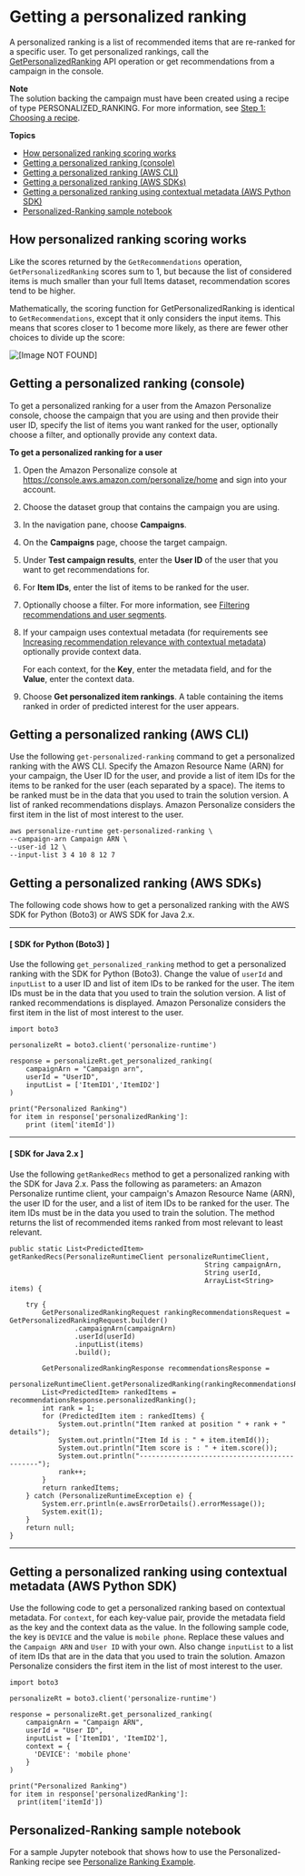 # Getting a personalized ranking<a name="rankings"></a>

A personalized ranking is a list of recommended items that are re\-ranked for a specific user\. To get personalized rankings, call the [GetPersonalizedRanking](API_RS_GetPersonalizedRanking.md) API operation or get recommendations from a campaign in the console\.

**Note**  
The solution backing the campaign must have been created using a recipe of type PERSONALIZED\_RANKING\. For more information, see [Step 1: Choosing a recipe](working-with-predefined-recipes.md)\.

**Topics**
+ [How personalized ranking scoring works](#how-ranking-scoring-works)
+ [Getting a personalized ranking \(console\)](#get-ranking-recommendations-console)
+ [Getting a personalized ranking \(AWS CLI\)](#get-personalized-rankings-cli)
+ [Getting a personalized ranking \(AWS SDKs\)](#get-personalized-rankings-sdk)
+ [Getting a personalized ranking using contextual metadata \(AWS Python SDK\)](#personalized-ranking-contextual-metadata-example)
+ [Personalized\-Ranking sample notebook](#real-time-recommendations-personalized-ranking-example)

## How personalized ranking scoring works<a name="how-ranking-scoring-works"></a>

Like the scores returned by the `GetRecommendations` operation, `GetPersonalizedRanking` scores sum to 1, but because the list of considered items is much smaller than your full Items dataset, recommendation scores tend to be higher\.

Mathematically, the scoring function for GetPersonalizedRanking is identical to `GetRecommendations`, except that it only considers the input items\. This means that scores closer to 1 become more likely, as there are fewer other choices to divide up the score:

![\[Image NOT FOUND\]](http://docs.aws.amazon.com/personalize/latest/dg/images/get_personalized_ranking.png)

## Getting a personalized ranking \(console\)<a name="get-ranking-recommendations-console"></a>

To get a personalized ranking for a user from the Amazon Personalize console, choose the campaign that you are using and then provide their user ID, specify the list of items you want ranked for the user, optionally choose a filter, and optionally provide any context data\. 

**To get a personalized ranking for a user**

1. Open the Amazon Personalize console at [https://console\.aws\.amazon\.com/personalize/home](https://console.aws.amazon.com/personalize/home) and sign into your account\. 

1. Choose the dataset group that contains the campaign you are using\.

1. In the navigation pane, choose **Campaigns**\.

1. On the **Campaigns** page, choose the target campaign\.

1.  Under **Test campaign results**, enter the **User ID** of the user that you want to get recommendations for\. 

1. For **Item IDs**, enter the list of items to be ranked for the user\.

1. Optionally choose a filter\. For more information, see [Filtering recommendations and user segments](filter.md)\. 

1. If your campaign uses contextual metadata \(for requirements see [Increasing recommendation relevance with contextual metadata](getting-real-time-recommendations.md#contextual-metadata)\) optionally provide context data\. 

   For each context, for the **Key**, enter the metadata field, and for the **Value**, enter the context data\. 

1. Choose **Get personalized item rankings**\. A table containing the items ranked in order of predicted interest for the user appears\. 

## Getting a personalized ranking \(AWS CLI\)<a name="get-personalized-rankings-cli"></a>

 Use the following `get-personalized-ranking` command to get a personalized ranking with the AWS CLI\. Specify the Amazon Resource Name \(ARN\) for your campaign, the User ID for the user, and provide a list of item IDs for the items to be ranked for the user \(each separated by a space\)\. The items to be ranked must be in the data that you used to train the solution version\. A list of ranked recommendations displays\. Amazon Personalize considers the first item in the list of most interest to the user\. 

```
aws personalize-runtime get-personalized-ranking \
--campaign-arn Campaign ARN \
--user-id 12 \
--input-list 3 4 10 8 12 7
```

## Getting a personalized ranking \(AWS SDKs\)<a name="get-personalized-rankings-sdk"></a>

The following code shows how to get a personalized ranking with the AWS SDK for Python \(Boto3\) or AWS SDK for Java 2\.x\.

------
#### [ SDK for Python \(Boto3\) ]

Use the following `get_personalized_ranking` method to get a personalized ranking with the SDK for Python \(Boto3\)\. Change the value of `userId` and `inputList` to a user ID and list of item IDs to be ranked for the user\. The item IDs must be in the data that you used to train the solution version\. A list of ranked recommendations is displayed\. Amazon Personalize considers the first item in the list of most interest to the user\.

```
import boto3

personalizeRt = boto3.client('personalize-runtime')

response = personalizeRt.get_personalized_ranking(
    campaignArn = "Campaign arn",
    userId = "UserID",
    inputList = ['ItemID1','ItemID2']
)

print("Personalized Ranking")
for item in response['personalizedRanking']:
    print (item['itemId'])
```

------
#### [ SDK for Java 2\.x ]

Use the following `getRankedRecs` method to get a personalized ranking with the SDK for Java 2\.x\. Pass the following as parameters: an Amazon Personalize runtime client, your campaign's Amazon Resource Name \(ARN\), the user ID for the user, and a list of item IDs to be ranked for the user\. The item IDs must be in the data you used to train the solution\. The method returns the list of recommended items ranked from most relevant to least relevant\.

```
public static List<PredictedItem> getRankedRecs(PersonalizeRuntimeClient personalizeRuntimeClient,
                                                String campaignArn,
                                                String userId,
                                                ArrayList<String> items) {

    try {
        GetPersonalizedRankingRequest rankingRecommendationsRequest = GetPersonalizedRankingRequest.builder()
                .campaignArn(campaignArn)
                .userId(userId)
                .inputList(items)
                .build();
  
        GetPersonalizedRankingResponse recommendationsResponse =
                personalizeRuntimeClient.getPersonalizedRanking(rankingRecommendationsRequest);
        List<PredictedItem> rankedItems = recommendationsResponse.personalizedRanking();
        int rank = 1;
        for (PredictedItem item : rankedItems) {
            System.out.println("Item ranked at position " + rank + " details");
            System.out.println("Item Id is : " + item.itemId());
            System.out.println("Item score is : " + item.score());
            System.out.println("---------------------------------------------");
            rank++;
        }
        return rankedItems;
    } catch (PersonalizeRuntimeException e) {
        System.err.println(e.awsErrorDetails().errorMessage());
        System.exit(1);
    }
    return null;
}
```

------

## Getting a personalized ranking using contextual metadata \(AWS Python SDK\)<a name="personalized-ranking-contextual-metadata-example"></a>

Use the following code to get a personalized ranking based on contextual metadata\. For `context`, for each key\-value pair, provide the metadata field as the key and the context data as the value\. In the following sample code, the key is `DEVICE` and the value is `mobile phone`\. Replace these values and the `Campaign ARN` and `User ID` with your own\. Also change `inputList` to a list of item IDs that are in the data that you used to train the solution\. Amazon Personalize considers the first item in the list of most interest to the user\.

```
import boto3

personalizeRt = boto3.client('personalize-runtime')

response = personalizeRt.get_personalized_ranking(
    campaignArn = "Campaign ARN",
    userId = "User ID",
    inputList = ['ItemID1', 'ItemID2'],
    context = {
      'DEVICE': 'mobile phone'
    }
)

print("Personalized Ranking")
for item in response['personalizedRanking']:
  print(item['itemId'])
```

## Personalized\-Ranking sample notebook<a name="real-time-recommendations-personalized-ranking-example"></a>

 For a sample Jupyter notebook that shows how to use the Personalized\-Ranking recipe see [Personalize Ranking Example](https://github.com/aws-samples/amazon-personalize-samples/blob/master/next_steps/core_use_cases/personalized_ranking/personalize_ranking_example.ipynb)\. 